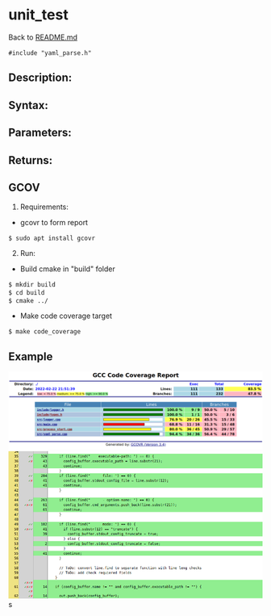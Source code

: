 # unit_test
Back to [README.md](../README.md)
```
#include "yaml_parse.h"
```


## Description:


## Syntax:


## Parameters:


## Returns:


## GCOV
1. Requirements:
* gcovr to form report
```
$ sudo apt install gcovr
```
2. Run:
* Build cmake in "build" folder
```
$ mkdir build
$ cd build
$ cmake ../
```
* Make code coverage target
```
$ make code_coverage
```

## Example
 <img src="docs/UML/screen-shot-code-coverage-1.png">
 <img src="docs/UML/screen-shot-code-coverage-2.png">s
